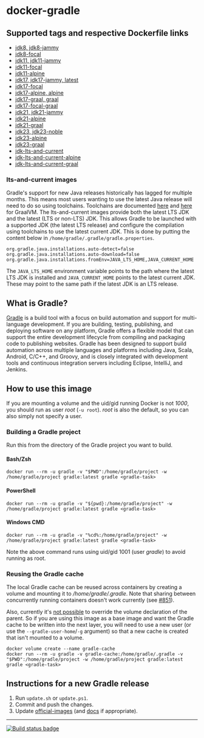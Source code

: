 # docker-gradle

## Supported tags and respective Dockerfile links

* [jdk8, jdk8-jammy](https://github.com/keeganwitt/docker-gradle/blob/master/jdk8/Dockerfile)
* [jdk8-focal](https://github.com/keeganwitt/docker-gradle/blob/master/jdk8-focal/Dockerfile)
* [jdk11, jdk11-jammy](https://github.com/keeganwitt/docker-gradle/blob/master/jdk11/Dockerfile)
* [jdk11-focal](https://github.com/keeganwitt/docker-gradle/blob/master/jdk11-focal/Dockerfile)
* [jdk11-alpine](https://github.com/keeganwitt/docker-gradle/blob/master/jdk11-alpine/Dockerfile)
* [jdk17, jdk17-jammy, latest](https://github.com/keeganwitt/docker-gradle/blob/master/jdk17/Dockerfile)
* [jdk17-focal](https://github.com/keeganwitt/docker-gradle/blob/master/jdk17-focal/Dockerfile)
* [jdk17-alpine, alpine](https://github.com/keeganwitt/docker-gradle/blob/master/jdk17-alpine/Dockerfile)
* [jdk17-graal, graal](https://github.com/keeganwitt/docker-gradle/blob/master/jdk17-graal/Dockerfile)
* [jdk17-focal-graal](https://github.com/keeganwitt/docker-gradle/blob/master/jdk17-focal-graal/Dockerfile)
* [jdk21, jdk21-jammy](https://github.com/keeganwitt/docker-gradle/blob/master/jdk21/Dockerfile)
* [jdk21-alpine](https://github.com/keeganwitt/docker-gradle/blob/master/jdk21-alpine/Dockerfile)
* [jdk21-graal](https://github.com/keeganwitt/docker-gradle/blob/master/jdk21-graal/Dockerfile)
* [jdk23, jdk23-noble](https://github.com/keeganwitt/docker-gradle/blob/master/jdk23/Dockerfile)
* [jdk23-alpine](https://github.com/keeganwitt/docker-gradle/blob/master/jdk23-alpine/Dockerfile)
* [jdk23-graal](https://github.com/keeganwitt/docker-gradle/blob/master/jdk23-graal/Dockerfile)
* [jdk-lts-and-current](https://github.com/keeganwitt/docker-gradle/blob/master/jdk-lts-and-current/Dockerfile)
* [jdk-lts-and-current-alpine](https://github.com/keeganwitt/docker-gradle/blob/master/jdk-lts-and-current-alpine/Dockerfile)
* [jdk-lts-and-current-graal](https://github.com/keeganwitt/docker-gradle/blob/master/jdk-lts-and-current-graal/Dockerfile)

### lts-and-current images

Gradle's support for new Java releases historically has lagged for multiple months.
This means most users wanting to use the latest Java release will need to do so using toolchains.
Toolchains are 
documented [here](https://docs.gradle.org/current/userguide/toolchains.html) and [here](https://graalvm.github.io/native-build-tools/latest/gradle-plugin.html#configuration-toolchains) for GraalVM.
The lts-and-current images provide both the latest LTS JDK and the latest (LTS or non-LTS) JDK.
This allows Gradle to be launched with a supported JDK (the latest LTS release)
and configure the compilation using toolchains to use the latest current JDK.
This is done by putting the content below in `/home/gradle/.gradle/gradle.properties`.
```properties
org.gradle.java.installations.auto-detect=false
org.gradle.java.installations.auto-download=false
org.gradle.java.installations.fromEnv=JAVA_LTS_HOME,JAVA_CURRENT_HOME
```
The `JAVA_LTS_HOME` environment variable points to the path
where the latest LTS JDK is installed and `JAVA_CURRENT_HOME` points to the latest current JDK.
These may point to the same path if the latest JDK is an LTS release.

## What is Gradle?

[Gradle](https://gradle.org/) is a build tool with a focus on build automation and support for multi-language development. If you are building, testing, publishing, and deploying software on any platform, Gradle offers a flexible model that can support the entire development lifecycle from compiling and packaging code to publishing websites. Gradle has been designed to support build automation across multiple languages and platforms including Java, Scala, Android, C/C++, and Groovy, and is closely integrated with development tools and continuous integration servers including Eclipse, IntelliJ, and Jenkins.

## How to use this image

If you are mounting a volume and the uid/gid running Docker is not *1000*, you should run as user *root* (`-u root`).
*root* is also the default, so you can also simply not specify a user.

### Building a Gradle project

Run this from the directory of the Gradle project you want to build.

#### Bash/Zsh

`docker run --rm -u gradle -v "$PWD":/home/gradle/project -w /home/gradle/project gradle:latest gradle <gradle-task>`

#### PowerShell

`docker run --rm -u gradle -v "${pwd}:/home/gradle/project" -w /home/gradle/project gradle:latest gradle <gradle-task>`

#### Windows CMD

`docker run --rm -u gradle -v "%cd%:/home/gradle/project" -w /home/gradle/project gradle:latest gradle <gradle-task>`

Note the above command runs using uid/gid 1001 (user *gradle*) to avoid running as root.

### Reusing the Gradle cache

The local Gradle cache can be reused across containers by creating a volume and mounting it to _/home/gradle/.gradle_.
Note that sharing between concurrently running containers doesn't work currently
(see [#851](https://github.com/gradle/gradle/issues/851)).

Also, currently it's [not possible](https://github.com/moby/moby/issues/3465) to override the volume declaration of the parent.
So if you are using this image as a base image and want the Gradle cache to be written into the next layer, you will need to use a new user (or use the `--gradle-user-home`/`-g` argument) so that a new cache is created that isn't mounted to a volume.

```
docker volume create --name gradle-cache
docker run --rm -u gradle -v gradle-cache:/home/gradle/.gradle -v "$PWD":/home/gradle/project -w /home/gradle/project gradle:latest gradle <gradle-task>
```

## Instructions for a new Gradle release

1. Run `update.sh` or `update.ps1`.
1. Commit and push the changes.
1. Update [official-images](https://github.com/docker-library/official-images) (and [docs](https://github.com/docker-library/docs) if appropriate).

---
[![Build status badge](https://github.com/keeganwitt/docker-gradle/workflows/GitHub%20CI/badge.svg)](https://github.com/keeganwitt/docker-gradle/actions?query=workflow%3A%22GitHub+CI%22)
